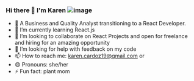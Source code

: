### Hi there 👋 I'm Karen ![image](https://github.com/karencardoz/karencardoz/assets/92551451/6d9d3516-821b-4992-80ab-7e27e9ddf8c1)



- 🔭 A Business and Quality Analyst transitioning to a React Developer.
- 🌱 I’m currently learning React.js
- 👯 I’m looking to collaborate on React Projects and open for freelance and hiring for an amazing opportunity
- 🤔 I’m looking for help with feedback on my code
- 📫 How to reach me: karen.cardoz19@gmail.com or 
- 😄 Pronouns: she/her
- ⚡ Fun fact: plant mom


